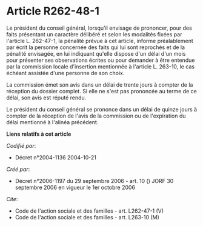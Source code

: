 # Article R262-48-1

Le président du conseil général, lorsqu'il envisage de prononcer, pour des faits présentant un caractère délibéré et selon
les modalités fixées par l'article L. 262-47-1, la pénalité prévue à cet article, informe préalablement par écrit la personne
concernée des faits qui lui sont reprochés et de la pénalité envisagée, en lui indiquant qu'elle dispose d'un délai d'un mois
pour présenter ses observations écrites ou pour demander à être entendue par la commission locale d'insertion mentionnée à
l'article L. 263-10, le cas échéant assistée d'une personne de son choix.

La commission émet son avis dans un délai de trente jours à compter de la réception du dossier complet. Si elle ne s'est pas
prononcée au terme de ce délai, son avis est réputé rendu.

Le président du conseil général se prononce dans un délai de quinze jours à compter de la réception de l'avis de la
commission ou de l'expiration du délai mentionné à l'alinéa précédent.

**Liens relatifs à cet article**

_Codifié par_:

  - Décret n°2004-1136 2004-10-21

_Créé par_:

  - Décret n°2006-1197 du 29 septembre 2006 - art. 10 () JORF 30 septembre 2006 en vigueur le 1er octobre 2006

_Cite_:

  - Code de l'action sociale et des familles - art. L262-47-1 (V)
  - Code de l'action sociale et des familles - art. L263-10 (M)
